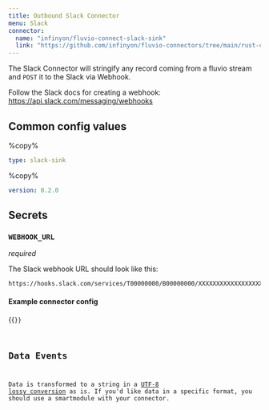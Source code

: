 ```yaml
---
title: Outbound Slack Connector
menu: Slack
connector:
  name: "infinyon/fluvio-connect-slack-sink"
  link: "https://github.com/infinyon/fluvio-connectors/tree/main/rust-connectors/sinks/slack"
---
```


The Slack Connector will stringify any record coming from a
fluvio stream and `POST` it to the Slack via Webhook.

Follow the Slack docs for creating a webhook: https://api.slack.com/messaging/webhooks

## Common config values

%copy%
```yaml
type: slack-sink
```

%copy%
```yaml
version: 0.2.0
```

## Secrets

### `WEBHOOK_URL`
*required*

The Slack webhook URL should look like this:

```
https://hooks.slack.com/services/T00000000/B00000000/XXXXXXXXXXXXXXXXXXXXXXXX
```

#### Example connector config

{{<code file="code-blocks/connectors/outbound-examples/outbound-slack.yaml" lang="yaml" copy=true >}}

## Data Events

Data is transformed to a string in a [UTF-8 lossy conversion] as is. If you'd like data in a specific format, you should use a smartmodule with your connector.


[UTF-8 lossy conversion]: https://doc.rust-lang.org/std/string/struct.String.html#method.from_utf8_lossy
